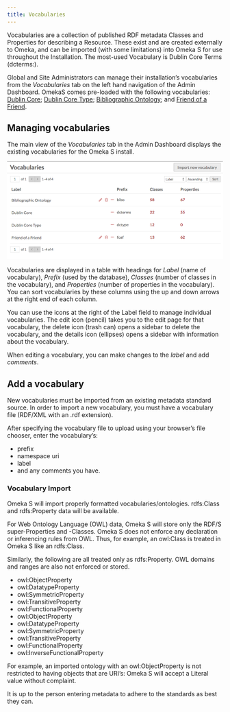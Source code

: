 ```yaml
---
title: Vocabularies
---
```


Vocabularies are a collection of published RDF metadata Classes and Properties for describing a Resource. These exist and are created externally to Omeka, and can be imported (with some limitations) into Omeka S for use throughout the Installation. The most-used Vocabulary is Dublin Core Terms (dcterms:).

Global and Site Administrators can manage their installation’s vocabularies from the *Vocabularies* tab on the left hand navigation of the Admin Dashboard. OmekaS comes pre-loaded with the following vocabularies: [Dublin Core](http://purl.org/dc/terms/); [Dublin Core Type](http://purl.org/dc/dcmitype/); [Bibliographic Ontology](http://purl.org/ontology/bibo/); and [Friend of a Friend](http://xmlns.com/foaf/0.1/). 

## Managing vocabularies
The main view of the *Vocabularies* tab in the Admin Dashboard displays the existing vocabularies for the Omeka S install. 

![Main view of vocabularies, with columns for label, prefix, classes, and properties counts and information](contentfiles/vocabularies.png)

Vocabularies are displayed in a table with headings for *Label* (name of vocabulary), *Prefix* (used by the database), *Classes* (number of classes in the vocabulary), and *Properties* (number of properties in the vocabulary). You can sort vocabularies by these columns using the up and down arrows at the right end of each column. 

You can use the icons at the right of the Label field to manage individual vocabularies. The edit icon (pencil) takes you to the edit page for that vocabulary, the delete icon (trash can) opens a sidebar to delete the vocabulary, and the details icon (ellipses) opens a sidebar with information about the vocabulary.

When editing a vocabulary, you can make changes to the *label* and add *comments*. 

## Add a vocabulary
New vocabularies must be imported from an existing metadata standard source. In order to import a new vocabulary, you must have a vocabulary file (RDF/XML with an .rdf extension).

After specifying the vocabulary file to upload using your browser’s file chooser, enter the vocabulary’s:
- prefix
- namespace uri
- label
- and any comments you have.

### Vocabulary Import
Omeka S will import properly formatted vocabularies/ontologies. rdfs:Class and rdfs:Property data will be available. 

For Web Ontology Language (OWL) data, Omeka S will store only the RDF/S super-Properties and -Classes. Omeka S does not enforce any declaration or inferencing rules from OWL. Thus, for example, an owl:Class is treated in Omeka S like an rdfs:Class.

Similarly, the following are all treated only as rdfs:Property. OWL domains and ranges are also not enforced or stored.

* owl:ObjectProperty 
* owl:DatatypeProperty
* owl:SymmetricProperty
* owl:TransitiveProperty
* owl:FunctionalProperty
* owl:ObjectProperty
* owl:DatatypeProperty
* owl:SymmetricProperty
* owl:TransitiveProperty
* owl:FunctionalProperty
* owl:InverseFunctionalProperty

For example, an imported ontology with an owl:ObjectProperty is not restricted to having objects that are URI’s: Omeka S will accept a Literal value without complaint.

It is up to the person entering metadata to adhere to the standards as best they can.

